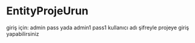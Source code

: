# EntityProjeUrun
giriş için:
admin pass yada admin1 pass1 kullanıcı adı şifreyle projeye giriş yapabilirsiniz
